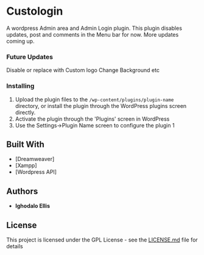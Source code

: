 # Custologin

A wordpress Admin area and Admin Login plugin. This plugin disables updates, post and comments in the Menu bar for now.
More updates coming up. 

### Future Updates
Disable or replace with Custom logo
Change Background
etc


### Installing

1. Upload the plugin files to the `/wp-content/plugins/plugin-name` directory, or install the plugin through the WordPress plugins screen directly.
2. Activate the plugin through the 'Plugins' screen in WordPress
3. Use the Settings->Plugin Name screen to configure the plugin
1



## Built With

* [Dreamweaver]
* [Xampp]
* [Wordpress API]



## Authors

* **Ighodalo Ellis**


## License

This project is licensed under the GPL License - see the [LICENSE.md](LICENSE.md) file for details
